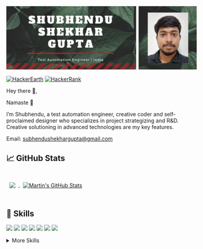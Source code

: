 <img src="https://github.com/SubhenduShekhar/SubhenduShekhar/blob/main/Shubhendu%20Shekhar%20gupta.png?raw=true">

[![HackerEarth](https://img.shields.io/badge/HackerEarth-%232C3454.svg?style=for-the-badge&logo=HackerEarth&logoColor=Blue)](https://www.hackerearth.com/@subhendushekhargupta)
[![HackerRank](https://img.shields.io/badge/-Hackerrank-2EC866?style=for-the-badge&logo=HackerRank&logoColor=white)](https://www.hackerrank.com/subhendushekhar1)

Hey there 👋,

Namaste 🙏

I’m Shubhendu, a test automation engineer, creative coder and self-proclaimed designer who specializes in project strategizing and R&D. Creative solutioning in advanced technologies are my key features.

Email: subhendushekhargupta@gmail.com


## &#x1f4c8; GitHub Stats

<br>

<a href="https://github.com/SubhenduShekhar">
  <img align="center" style="margin:0.5rem" src="https://github-readme-stats.vercel.app/api/top-langs/?username=SubhenduShekhar&hide=html,css&title_color=ffffff&text_color=c9cacc&icon_color=4AB197&bg_color=1A2B34" />
</a>

<a href="https://github.com/SubhenduShekhar">
  <img align="center" style="margin:0.5rem" src="https://github-readme-stats.vercel.app/api?username=SubhenduShekhar&show_icons=true&line_height=27&count_private=true&title_color=ffffff&text_color=c9cacc&icon_color=4AB097&bg_color=1A2B34" alt="Martin's GitHub Stats" />
</a>

<br>
<br>

## &#128188; Skills

![](https://img.shields.io/badge/Code-JavaScript-informational?style=flat&logo=JavaScript&logoColor=white&color=4AB197)
![](https://img.shields.io/badge/Code-TypeScript-informational?style=flat&logo=TypeScript&logoColor=white&color=4AB197)
![](https://img.shields.io/badge/Code-Java-informational?style=flat&logo=Java&logoColor=white&color=4AB197)
![](https://img.shields.io/badge/Code-CSharp-informational?style=flat&logo=c-sharp&logoColor=white&color=4AB197)
![](https://img.shields.io/badge/Code-Python-informational?style=flat&logo=python&logoColor=white&color=4AB197)
![](https://img.shields.io/badge/Code-MySQL-informational?style=flat&logo=MySQL&logoColor=white&color=4AB197)
![](https://img.shields.io/badge/Code-Groovy-informational?style=flat&logo=groovy&logoColor=white&color=4AB197)

<details>
<summary>More Skills</summary>
<br>

![](https://img.shields.io/badge/Style-CSS-informational?style=flat&logo=css3&logoColor=white&color=4AB197)

<br>

![](https://img.shields.io/badge/Test-Jasmine-informational?style=flat&logo=Jasmine&logoColor=white&color=4AB197)
![](https://img.shields.io/badge/Test-Jest-informational?style=flat&logo=jest&logoColor=white&color=4AB197)
![](https://img.shields.io/badge/Test-Mocha-informational?style=flat&logo=Mocha&logoColor=white&color=4AB197)
![](https://img.shields.io/badge/Test-NUnit-informational?style=flat&logo=Mocha&logoColor=white&color=4AB197)
![](https://img.shields.io/badge/Test-JUnit-informational?style=flat&logo=Mocha&logoColor=white&color=4AB197)
![](https://img.shields.io/badge/Test-TestNG-informational?style=testng&logo=Mocha&logoColor=white&color=4AB197)
![](https://img.shields.io/badge/Test-Cucumber-informational?style=cucumber&logo=Mocha&logoColor=white&color=4AB197)

<br>

![](https://img.shields.io/badge/Tools-Jenkins-informational?style=flat&logo=jenkins&logoColor=white&color=4AB197)
![](https://img.shields.io/badge/Tools-Selenium-informational?style=flat&logo=selenium&logoColor=white&color=4AB197)
![](https://img.shields.io/badge/Tools-WebdriverIO-informational?style=flat&logo=webdriverio&logoColor=white&color=4AB197)
![](https://img.shields.io/badge/Tools-UFT-informational?style=flat&logo=test&logoColor=white&color=4AB197)
![](https://img.shields.io/badge/Tools-LeanFT-informational?style=flat&logo=test&logoColor=white&color=4AB197)
![](https://img.shields.io/badge/Tools-CyPress-informational?style=flat&logo=cypress&logoColor=white&color=4AB197)
![](https://img.shields.io/badge/Tools-NPM-informational?style=flat&logo=npm&logoColor=white&color=4AB197)
![](https://img.shields.io/badge/Tools-Postman-informational?style=flat&logo=Postman&logoColor=white&color=4AB197)
![](https://img.shields.io/badge/Tools-GitHub-informational?style=flat&logo=GitHub&logoColor=white&color=4AB197)
![](https://img.shields.io/badge/Tools-GitLab-informational?style=flat&logo=GitLab&logoColor=white&color=4AB197)

</details>

